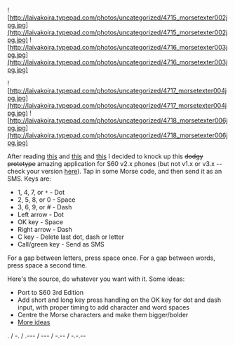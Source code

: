 ![http://laivakoira.typepad.com/photos/uncategorized/4715_morsetexter002jpg.jpg](http://laivakoira.typepad.com/photos/uncategorized/4715_morsetexter002jpg.jpg) ![http://laivakoira.typepad.com/photos/uncategorized/4716_morsetexter003jpg.jpg](http://laivakoira.typepad.com/photos/uncategorized/4716_morsetexter003jpg.jpg)

![http://laivakoira.typepad.com/photos/uncategorized/4717_morsetexter004jpg.jpg](http://laivakoira.typepad.com/photos/uncategorized/4717_morsetexter004jpg.jpg) ![http://laivakoira.typepad.com/photos/uncategorized/4718_morsetexter006jpg.jpg](http://laivakoira.typepad.com/photos/uncategorized/4718_morsetexter006jpg.jpg)

After reading [this](http://www.russellbeattie.com/notebook/1008476.html) and [this](http://muddybranch.thejkgroup.com/2005/05/morse_code_trum.html) and [this](http://www.m0tzo.co.uk/2004/01/general/morse-code-software/) I decided to knock up this <strike>dodgy prototype</strike> amazing application for S60 v2.x phones (but not v1.x or v3.x -- check your version [here](http://en.wikipedia.org/wiki/Nokia_S60_and_Symbian_OS)). Tap in some Morse code, and then send it as an SMS. Keys are:

  * 1, 4, 7, or `*` - Dot
  * 2, 5, 8, or 0 - Space
  * 3, 6, 9, or # - Dash
  * Left arrow - Dot
  * OK key - Space
  * Right arrow - Dash
  * C key - Delete last dot, dash or letter
  * Call/green key - Send as SMS

For a gap between letters, press space once. For a gap between words, press space a second time.

Here's the source, do whatever you want with it. Some ideas:

  * Port to S60 3rd Edition
  * Add short and long key press handling on the OK key for dot and dash input, with proper timing to add character and word spaces
  * Centre the Morse characters and make them bigger/bolder
  * [More ideas](http://www.m0tzo.co.uk/2004/01/general/morse-code-software/)

. / -. / .--- / --- / -.-- / -.-.--